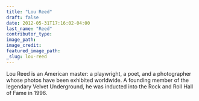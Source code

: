 ```yaml
---
title: "Lou Reed"
draft: false
date: 2012-05-31T17:16:02-04:00
last_name: "Reed"
contributor_type:
image_path:
image_credit:
featured_image_path:
_slug: lou-reed
---
```


Lou Reed is an American master: a playwright, a poet, and a photographer whose photos have been exhibited worldwide. A founding member of the legendary Velvet Underground, he was inducted into the Rock and Roll Hall of Fame in 1996.

